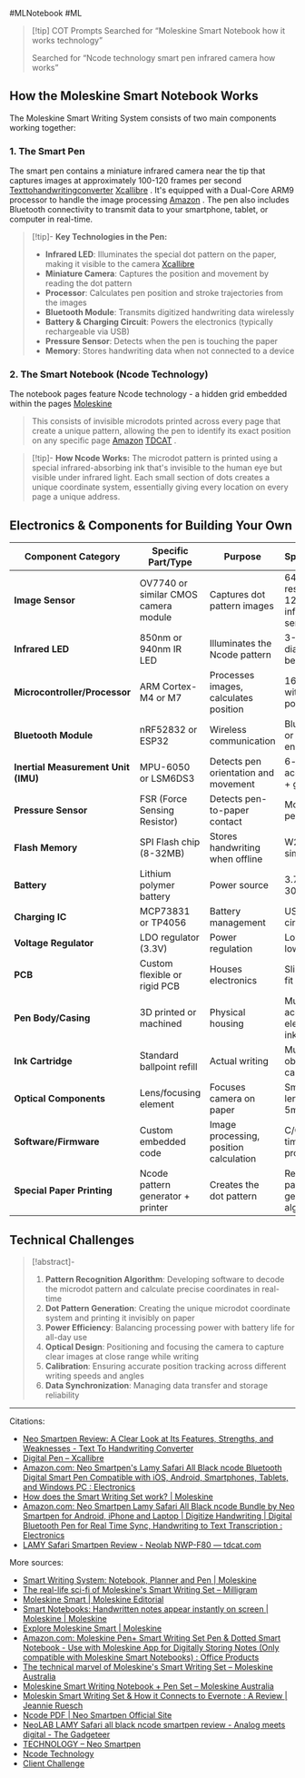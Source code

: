 #MLNotebook #ML 
> [!tip] COT Prompts
> Searched for “Moleskine Smart Notebook how it works technology”
> 
> Searched for “Ncode technology smart pen infrared camera how works”

## How the Moleskine Smart Notebook Works

The Moleskine Smart Writing System consists of two main components working together:

### 1. **The Smart Pen**

The smart pen contains a miniature infrared camera near the tip that captures images at approximately 100-120 frames per second [Texttohandwritingconverter](https://texttohandwritingconverter.com/neo-smartpen-review/)  [Xcallibre](https://www.xcallibre.com/products/digital-pen/) . It's equipped with a Dual-Core ARM9 processor to handle the image processing [Amazon](https://www.amazon.com/Neo-Smartpens-Bluetooth-Compatible-Smartphones/dp/B09Z9WG1YM) . The pen also includes Bluetooth connectivity to transmit data to your smartphone, tablet, or computer in real-time.

>[!tip]- **Key Technologies in the Pen:**
> - **Infrared LED**: Illuminates the special dot pattern on the paper, making it visible to the camera [Xcallibre](https://www.xcallibre.com/products/digital-pen/)
>- **Miniature Camera**: Captures the position and movement by reading the dot pattern
>- **Processor**: Calculates pen position and stroke trajectories from the images
>- **Bluetooth Module**: Transmits digitized handwriting data wirelessly
>- **Battery & Charging Circuit**: Powers the electronics (typically rechargeable via USB)
> - **Pressure Sensor**: Detects when the pen is touching the paper
> - **Memory**: Stores handwriting data when not connected to a device

### 2. **The Smart Notebook (Ncode Technology)**

The notebook pages feature Ncode technology - a hidden grid embedded within the pages [Moleskine](https://www.moleskine.com/faq/how-does-the-smart-writing-set-work.html)
>This consists of invisible microdots printed across every page that create a unique pattern, allowing the pen to identify its exact position on any specific page [Amazon](https://www.amazon.com/Smartpen-Digitize-Handwriting-Bluetooth-Transcription/dp/B0CL6JXW35)  [TDCAT](https://tdcat.com/tutorials/neolab-nwp-f80-lamy-safari-smartpen-review) .


>[!tip]- **How Ncode Works:**
The microdot pattern is printed using a special infrared-absorbing ink that's invisible to the human eye but visible under infrared light. Each small section of dots creates a unique coordinate system, essentially giving every location on every page a unique address.
## Electronics & Components for Building Your Own

| Component Category                  | Specific Part/Type                   | Purpose                                | Specifications                                     |
| ----------------------------------- | ------------------------------------ | -------------------------------------- | -------------------------------------------------- |
| **Image Sensor**                    | OV7740 or similar CMOS camera module | Captures dot pattern images            | 640x480 resolution, 120+ FPS, infrared sensitivity |
| **Infrared LED**                    | 850nm or 940nm IR LED                | Illuminates the Ncode pattern          | 3-5mm diameter, wide beam angle                    |
| **Microcontroller/Processor**       | ARM Cortex-M4 or M7                  | Processes images, calculates position  | 168+ MHz, with floating-point unit                 |
| **Bluetooth Module**                | nRF52832 or ESP32                    | Wireless communication                 | Bluetooth 4.2 or 5.0, low energy                   |
| **Inertial Measurement Unit (IMU)** | MPU-6050 or LSM6DS3                  | Detects pen orientation and movement   | 6-axis accelerometer + gyroscope                   |
| **Pressure Sensor**                 | FSR (Force Sensing Resistor)         | Detects pen-to-paper contact           | Mounted at pen tip                                 |
| **Flash Memory**                    | SPI Flash chip (8-32MB)              | Stores handwriting when offline        | W25Q64 or similar                                  |
| **Battery**                         | Lithium polymer battery              | Power source                           | 3.7V, 150-300mAh                                   |
| **Charging IC**                     | MCP73831 or TP4056                   | Battery management                     | USB charging circuit                               |
| **Voltage Regulator**               | LDO regulator (3.3V)                 | Power regulation                       | Low dropout, low noise                             |
| **PCB**                             | Custom flexible or rigid PCB         | Houses electronics                     | Slim design to fit in pen body                     |
| **Pen Body/Casing**                 | 3D printed or machined               | Physical housing                       | Must accommodate electronics + ink cartridge       |
| **Ink Cartridge**                   | Standard ballpoint refill            | Actual writing                         | Must not obstruct camera view                      |
| **Optical Components**              | Lens/focusing element                | Focuses camera on paper                | Small focal length (2-5mm)                         |
| **Software/Firmware**               | Custom embedded code                 | Image processing, position calculation | C/C++, real-time processing                        |
| **Special Paper Printing**          | Ncode pattern generator + printer    | Creates the dot pattern                | Requires pattern generation algorithm              |

## Technical Challenges
>[!abstract]- 
> 1. **Pattern Recognition Algorithm**: Developing software to decode the microdot pattern and calculate precise coordinates in real-time
>2. **Dot Pattern Generation**: Creating the unique microdot coordinate system and printing it invisibly on paper
>3. **Power Efficiency**: Balancing processing power with battery life for all-day use
>4. **Optical Design**: Positioning and focusing the camera to capture clear images at close range while writing
>5. **Calibration**: Ensuring accurate position tracking across different writing speeds and angles
>6. **Data Synchronization**: Managing data transfer and storage reliability

___
Citations:
- [Neo Smartpen Review: A Clear Look at Its Features, Strengths, and Weaknesses - Text To Handwriting Converter](https://texttohandwritingconverter.com/neo-smartpen-review/)
- [Digital Pen – Xcallibre](https://www.xcallibre.com/products/digital-pen/)
- [Amazon.com: Neo Smartpen's Lamy Safari All Black ncode Bluetooth Digital Smart Pen Compatible with iOS, Android, Smartphones, Tablets, and Windows PC : Electronics](https://www.amazon.com/Neo-Smartpens-Bluetooth-Compatible-Smartphones/dp/B09Z9WG1YM)
- [How does the Smart Writing Set work? | Moleskine](https://www.moleskine.com/faq/how-does-the-smart-writing-set-work.html)
- [Amazon.com: Neo Smartpen Lamy Safari All Black ncode Bundle by Neo Smartpen for Android, iPhone and Laptop | Digitize Handwriting | Digital Bluetooth Pen for Real Time Sync, Handwriting to Text Transcription : Electronics](https://www.amazon.com/Smartpen-Digitize-Handwriting-Bluetooth-Transcription/dp/B0CL6JXW35)
- [LAMY Safari Smartpen Review - Neolab NWP-F80 — tdcat.com](https://tdcat.com/tutorials/neolab-nwp-f80-lamy-safari-smartpen-review)

More sources:
- [Smart Writing System: Notebook, Planner and Pen | Moleskine](https://www.moleskine.com/en-us/shop/moleskine-smart/smart-writing-system/)
- [The real-life sci-fi of Moleskine's Smart Writing Set – Milligram](https://milligram.com/blogs/all/moleskine-smart-writing)
- [Moleskine Smart | Moleskine Editorial](https://www.moleskine.com/shop/moleskine-smart/)
- [Smart Notebooks: Handwritten notes appear instantly on screen | Moleskine | Moleskine](https://www.moleskine.com/en-us/shop/moleskine-smart/smart-writing-system/smart-notebooks/)
- [Explore Moleskine Smart | Moleskine](https://www.moleskine.com/en-us/shop/moleskine-smart/)
- [Amazon.com: Moleskine Pen+ Smart Writing Set Pen & Dotted Smart Notebook - Use with Moleskine App for Digitally Storing Notes (Only compatible with Moleskine Smart Notebooks) : Office Products](https://www.amazon.com/Moleskine-smart-writing-notebook-PTSETA/dp/B01EJKCWMU)
- [The technical marvel of Moleskine's Smart Writing Set – Moleskine Australia](https://moleskine.com.au/blogs/moleskine/the-technical-marvel-of-moleskines-smart-writing-set)
- [Moleskine Smart Writing Notebook + Pen Set – Moleskine Australia](https://moleskine.com.au/products/moleskine-smart-writing-notebook-pen-set)
- [Moleskin Smart Writing Set & How it Connects to Evernote : A Review | Jeannie Ruesch](https://jeannieruesch.com/productivity-and-tools/moleskin-smart-writing-set-evernote-review/)
- [Ncode PDF | Neo Smartpen Official Site](https://neosmartpen.com/ncode-pdf/)
- [NeoLAB LAMY Safari all black ncode smartpen review - Analog meets digital - The Gadgeteer](https://the-gadgeteer.com/2021/10/10/lamy-x-neolab-smartpen-review/)
- [TECHNOLOGY – Neo Smartpen](https://shop.neosmartpen.com/pages/technology)
- [Ncode Technology](https://neolab.net/technology/)
- [Client Challenge](https://neosmartpen.com/)